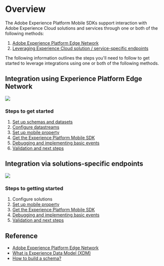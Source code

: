 # Overview

The Adobe Experience Platform Mobile SDKs support interaction with Adobe Experience Cloud solutions and services through one or both of the following methods:

1. [Adobe Experience Platform Edge Network](overview.md#integration-via-experience-platform-edge-network)
2. [Leveraging Experience Cloud solution / service-specific endpoints](overview.md#integration-via-solutions-specific-network-infrastructure)

The following information outlines the steps you'll need to follow to get started to leverage integrations using one or both of the following methods.

## Integration using Experience Platform Edge Network

![](../.gitbook/assets/1-img.png)

### Steps to get started

1. [Set up schemas and datasets](setup-schemas-and-datasets.md)
2. [Configure datastreams](configure-datastreams.md)
3. [Set up mobile property](create-a-mobile-property.md)
4. [Get the Experience Platform Mobile SDK](get-the-sdk.md)
5. [Debugging and implementing basic events](enable-debug-logging.md)
6. [Validation and next steps](validate.md)

## Integration via solutions-specific endpoints

![](../.gitbook/assets/2-img.png)

### Steps to getting started

1. Configure solutions
2. [Set up mobile property](create-a-mobile-property.md)
3. [Get the Experience Platform Mobile SDK](get-the-sdk.md)
4. [Debugging and implementing basic events](enable-debug-logging.md)
5. [Validation and next steps](validate.md)

## Reference

* [Adobe Experience Platform Edge Network](https://experienceleague.adobe.com/docs/web-sdk-learn/tutorials/introduction-to-web-sdk-and-edge-network.html?lang=en)
* [What is Experience Data Model (XDM)](https://experienceleague.adobe.com/docs/experience-platform/xdm/home.html?lang=en)
* [How to build a schema?](https://experienceleague.adobe.com/docs/experience-platform/xdm/schema/composition.html?lang=en#schema)

